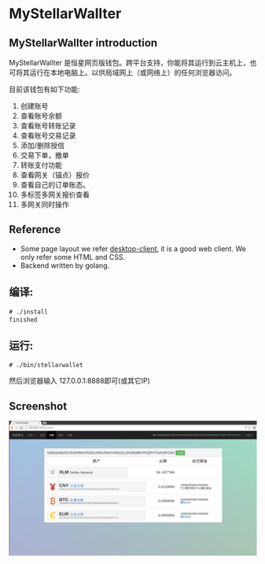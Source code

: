 
# MyStellarWallter 

## MyStellarWallter introduction

MyStellarWallter 是恒星网页版钱包。跨平台支持，你能将其运行到云主机上，也可将其运行在本地电脑上。以供局域网上（或网络上）的任何浏览器访问。

目前该钱包有如下功能:

1. 创建账号
2. 查看账号余额
3. 查看账号转账记录
4. 查看账号交易记录
5. 添加/删除授信
6. 交易下单，撤单
7. 转账支付功能
8. 查看网关（锚点）报价
9. 查看自己的订单账态。
10. 多标签多网关报价查看
11. 多网关同时操作

## Reference

- Some page layout we refer [desktop-client](https://github.com/stellarchat/desktop-client), it is a good web client. We only refer some HTML and CSS.
- Backend written by golang. 


## 编译:

```
# ./install
finished

```

## 运行:

```
# ./bin/stellarwallet
```
然后浏览器输入  127.0.0.1:8888即可(或其它IP)

## Screenshot
![image](https://github.com/doumadou/MyStellarWallet/blob/master/doc/Screenshot/asset.png)
